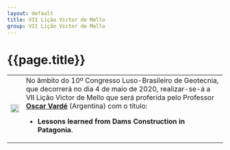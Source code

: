 ```yaml
---
layout: default
title: VII Lição Victor de Mello
group: VII Lição Victor de Mello
---
```


# {{page.title}}


<table class="table">
  <tbody>
    <tr>
      <td align="left"> <img src="{{site.baseurl}}/images/speakers/oscar-alberto-varde.png" style="width:100%" title="" alt=""> </td>
      <td align="left">  No âmbito do 10º Congresso Luso-Brasileiro de Geotecnia, que decorrerá no dia 4 de maio de 2020, realizar-se-á a VII Lição Victor de Mello que será proferida pelo Professor <a href="https://www.linkedin.com/in/oscar-varde-175b8a27/?originalSubdomain=ar"><b>Oscar Vardé</b></a> (Argentina) com o título:
        <ul>
         <li><b>Lessons learned from Dams Construction in Patagonia</b>. </li>
        </ul>
      </td>
    </tr> 
  </tbody>
</table>